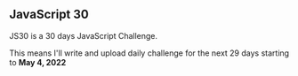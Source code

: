 ## JavaScript 30

JS30 is a 30 days JavaScript Challenge.

This means I'll write and upload daily challenge for the next 29 days starting to **May 4, 2022**
